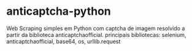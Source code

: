 # anticaptcha-python
Web Scraping simples em Python com captcha de imagem resolvido a partir da biblioteca anticaptchaofficial.
principais bibliotecas: 
  selenium, anticaptchaofficial, base64, os, urllib.request
  
